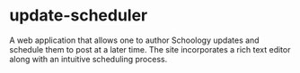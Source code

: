 # update-scheduler
A web application that allows one to author Schoology updates and schedule them to post at a later time. The site incorporates a rich text editor along with an intuitive scheduling process.
